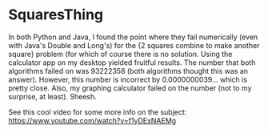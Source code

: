 # SquaresThing

In both Python and Java, I found the point where they fail numerically (even with Java's Double and Long's) for the {2 squares combine to make another square} problem (for which of course there is no solution. 
Using the calculator app on my desktop yielded fruitful results. 
The number that both algorithms failed on was 93222358 (both algorithms thought this was an answer). 
However, this number is incorrect by 0.0000000039... which is pretty close. 
Also, my graphing calculator failed on the number (not to my surprise, at least). 
Sheesh.

See this cool video for some more info on the subject:
https://www.youtube.com/watch?v=f1yDExNAEMg
